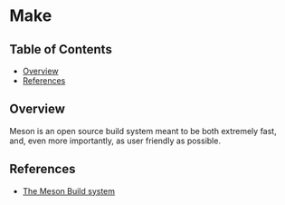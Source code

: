 # Make

## Table of Contents <!-- omit in toc -->

- [Overview](#overview)
- [References](#references)

## Overview

Meson is an open source build system meant to be both extremely fast, and, even more importantly, as user friendly as possible.

## References

- [The Meson Build system](https://mesonbuild.com/index.html)
